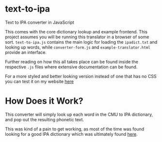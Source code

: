 # text-to-ipa
Text to IPA converter in JavaScript

This comes with the core dictionary lookup and example frontend. This project assumes you will be running this translator in a browser of some sort. `text-to-ipa.js` contains the main logic for loading the `ipadict.txt` and looking up words, while `converter-form.js` and `example-translator.html` provide an interface.

Further reading on how this all takes place can be found inside the respective `.js` files where extensive documentation can be found.

For a more styled and better looking version instead of one that has no CSS you can test it on my website [here](http://surrsur.us/projects/ipa/english-to-ipa.html)

# How Does it Work?

This converter will simply look up each word in the CMU to IPA dictionary, and pop out the resulting phonetic text.

This was kind of a pain to get working, as most of the time was found looking for a good IPA dictionary which was ultimately found [here](http://people.umass.edu/nconstan/CMU-IPA/).

